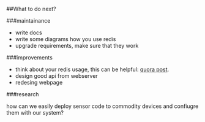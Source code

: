 ##What to do next?

###maintainance

- write docs
- write some diagrams how you use redis
- upgrade requirements, make sure that they work

###improvements

- think about your redis usage, this can be helpful: [quora post](http://www.quora.com/Redis/What-are-5-mistakes-to-avoid-when-using-Redis).
- design good api from webserver
- redesing webpage

###research

how can we easily deploy sensor code
to commodity devices and confiugre
them with our system?
